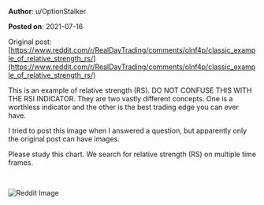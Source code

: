 **Author**: u/OptionStalker

**Posted on**: 2021-07-16

Original post: [https://www.reddit.com/r/RealDayTrading/comments/olnf4p/classic_example_of_relative_strength_rs/](https://www.reddit.com/r/RealDayTrading/comments/olnf4p/classic_example_of_relative_strength_rs/)

This is an example of relative strength (RS). DO NOT CONFUSE THIS WITH THE RSI INDICATOR. They are two vastly different concepts. One is a worthless indicator and the other is the best trading edge you can ever have. 

I tried to post this image when I answered a question, but apparently only the original post can have images. 

Please study this chart. We search for relative strength (RS) on multiple time frames.

&#x200B;

<img src="cache/images/23e08ed0a29de13260d8fbab3eb49ea9.png" alt="Reddit Image">